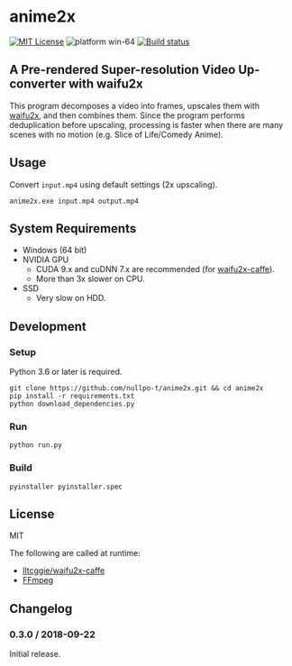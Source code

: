# anime2x

[![MIT License](https://img.shields.io/badge/license-MIT-blue.svg)](https://github.com/nullpo-t/anime2x/blob/master/LICENSE)
![platform win-64](https://img.shields.io/badge/platform-win--64-lightgrey.svg)
[![Build status](https://ci.appveyor.com/api/projects/status/ktd0ibyydscft13h/branch/master?svg=true)](https://ci.appveyor.com/project/ebiiim/anime2x/branch/master)

## A Pre-rendered Super-resolution Video Up-converter with waifu2x

This program decomposes a video into frames, upscales them with [waifu2x](http://waifu2x.udp.jp), and then combines them.
Since the program performs deduplication before upscaling, processing is faster when there are many scenes with no motion (e.g. Slice of Life/Comedy Anime).

## Usage

Convert `input.mp4` using default settings (2x upscaling).
```
anime2x.exe input.mp4 output.mp4
```


## System Requirements

- Windows (64 bit)
- NVIDIA GPU
    - CUDA 9.x and cuDNN 7.x are recommended (for [waifu2x-caffe](https://github.com/lltcggie/waifu2x-caffe)). 
    - More than 3x slower on CPU.
- SSD
    - Very slow on HDD.

## Development

### Setup

Python 3.6 or later is required.

```
git clone https://github.com/nullpo-t/anime2x.git && cd anime2x
pip install -r requirements.txt
python download_dependencies.py
```

### Run

```
python run.py
```

### Build

```
pyinstaller pyinstaller.spec
```

## License

MIT

The following are called at runtime:
- [lltcggie/waifu2x-caffe](https://github.com/lltcggie/waifu2x-caffe)
- [FFmpeg](https://www.ffmpeg.org/)

## Changelog

### 0.3.0 / 2018-09-22

Initial release.
